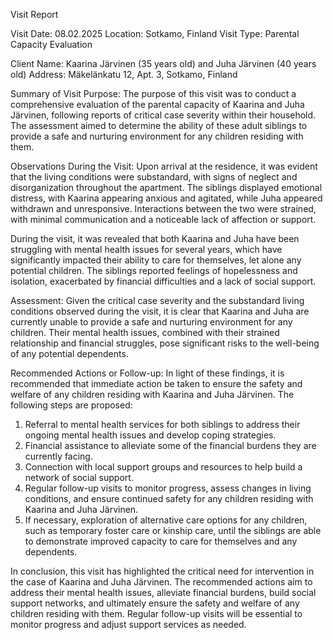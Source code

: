  Visit Report

Visit Date: 08.02.2025
Location: Sotkamo, Finland
Visit Type: Parental Capacity Evaluation

Client Name: Kaarina Järvinen (35 years old) and Juha Järvinen (40 years old)
Address: Mäkelänkatu 12, Apt. 3, Sotkamo, Finland

Summary of Visit Purpose:
The purpose of this visit was to conduct a comprehensive evaluation of the parental capacity of Kaarina and Juha Järvinen, following reports of critical case severity within their household. The assessment aimed to determine the ability of these adult siblings to provide a safe and nurturing environment for any children residing with them.

Observations During the Visit:
Upon arrival at the residence, it was evident that the living conditions were substandard, with signs of neglect and disorganization throughout the apartment. The siblings displayed emotional distress, with Kaarina appearing anxious and agitated, while Juha appeared withdrawn and unresponsive. Interactions between the two were strained, with minimal communication and a noticeable lack of affection or support.

During the visit, it was revealed that both Kaarina and Juha have been struggling with mental health issues for several years, which have significantly impacted their ability to care for themselves, let alone any potential children. The siblings reported feelings of hopelessness and isolation, exacerbated by financial difficulties and a lack of social support.

Assessment:
Given the critical case severity and the substandard living conditions observed during the visit, it is clear that Kaarina and Juha are currently unable to provide a safe and nurturing environment for any children. Their mental health issues, combined with their strained relationship and financial struggles, pose significant risks to the well-being of any potential dependents.

Recommended Actions or Follow-up:
In light of these findings, it is recommended that immediate action be taken to ensure the safety and welfare of any children residing with Kaarina and Juha Järvinen. The following steps are proposed:

1. Referral to mental health services for both siblings to address their ongoing mental health issues and develop coping strategies.
2. Financial assistance to alleviate some of the financial burdens they are currently facing.
3. Connection with local support groups and resources to help build a network of social support.
4. Regular follow-up visits to monitor progress, assess changes in living conditions, and ensure continued safety for any children residing with Kaarina and Juha Järvinen.
5. If necessary, exploration of alternative care options for any children, such as temporary foster care or kinship care, until the siblings are able to demonstrate improved capacity to care for themselves and any dependents.

In conclusion, this visit has highlighted the critical need for intervention in the case of Kaarina and Juha Järvinen. The recommended actions aim to address their mental health issues, alleviate financial burdens, build social support networks, and ultimately ensure the safety and welfare of any children residing with them. Regular follow-up visits will be essential to monitor progress and adjust support services as needed.